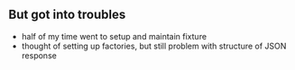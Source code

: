 ##  But got into troubles

* half of my time went to setup and maintain fixture
* thought of setting up factories, but still problem with structure of JSON response
